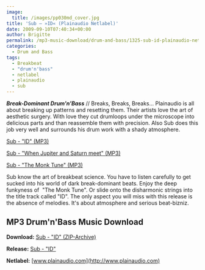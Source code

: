 ```yaml
---
image:
  title: /images/pp030md_cover.jpg
title: 'Sub – »ID« (Plainaudio Netlabel)'
date: 2009-09-10T07:40:34+00:00
author: Brigitte
permalink: /mp3-music-download/drum-and-bass/1325-sub-id-plainaudio-netlabel
categories:
  - Drum and Bass
tags:
  - Breakbeat
  - "drum'n'bass"
  - netlabel
  - plainaudio
  - sub
---
```

***Break-Dominant Drum'n'Bass*** // Breaks, Breaks, Breaks... Plainaudio is all about breaking up patterns and resetting them. Their artists love the art of aesthetic surgery. With love they cut drumloops under the microscope into delicious parts and than reassemble them with precision. Also Sub does this job very well and surrounds his drum work with a shady atmosphere.

<!--mp3links-->


  
[Sub - "ID" (MP3)](http://www.plainaudio.com/releases/pp030md/a_sub_-_id.mp3)
  
[Sub - "When Jupiter and Saturn meet" (MP3)](http://www.plainaudio.com/releases/pp030md/b_sub_-_when_jupiter_and_saturn_meet.mp3)
  
[Sub - "The Monk Tune" (MP3)](http://www.plainaudio.com/releases/pp030md/c_sub_-_the_monk_tune.mp3)
  
<!--mp3linksend-->

<!--more-->

<!--adsense-->

Sub know the art of breakbeat science. You have to listen carefully to get sucked into his world of dark break-dominant beats. Enjoy the deep funkyness of  "The Monk Tune". Or slide onto the disharmonic strings into the title track called "ID". The only aspect you will miss with this release is the absence of melodies. It's about atmosphere and serious beat-bizniz.

## MP3 Drum'n'Bass Music Download

**Download:** [Sub - "ID" (ZIP-Archive)](http://www.plainaudio.com/releases/pp030md.zip)
  
**Release:** [Sub - "ID"](http://www.plainaudio.com/dnb/releases/30.html)
  
**Netlabel:** [www.plainaudio.com](http://www.plainaudio.com)